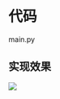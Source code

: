 # 代码
main.py

## 实现效果
<img src="https://gitee.com/kongla/python-practice-code/raw/master/images/christmastree.png"/>
